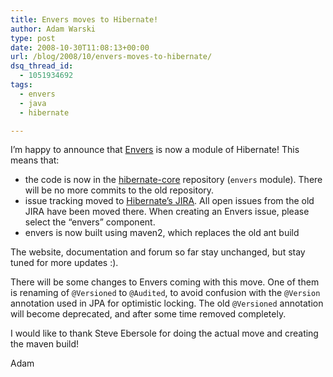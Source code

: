 ```yaml
---
title: Envers moves to Hibernate!
author: Adam Warski
type: post
date: 2008-10-30T11:08:13+00:00
url: /blog/2008/10/envers-moves-to-hibernate/
dsq_thread_id:
  - 1051934692
tags:
  - envers
  - java
  - hibernate

---
```

I&#8217;m happy to announce that [Envers][1] is now a module of Hibernate! This means that:

  * the code is now in the [hibernate-core][2] repository (`envers` module). There will be no more commits to the old repository. 
  * issue tracking moved to [Hibernate&#8217;s JIRA][3]. All open issues from the old JIRA have been moved there. When creating an Envers issue, please select the &#8220;envers&#8221; component. 
  * envers is now built using maven2, which replaces the old ant build 

The website, documentation and forum so far stay unchanged, but stay tuned for more updates :).

There will be some changes to Envers coming with this move. One of them is renaming of `@Versioned` to `@Audited`, to avoid confusion with the `@Version` annotation used in JPA for optimistic locking. The old `@Versioned` annotation will become deprecated, and after some time removed completely.

I would like to thank Steve Ebersole for doing the actual move and creating the maven build!

Adam

 [1]: http://www.jboss.org/envers/
 [2]: http://anonsvn.jboss.org/repos/hibernate/core/trunk/
 [3]: http://opensource.atlassian.com/projects/hibernate/browse/HHH
